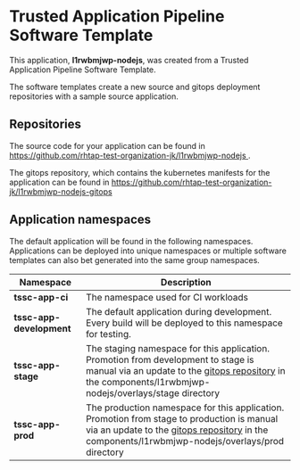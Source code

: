 # Trusted Application Pipeline Software Template

This application, **l1rwbmjwp-nodejs**, was created from a Trusted Application Pipeline Software Template.

The software templates create a new source and gitops deployment repositories with a sample source application. 

## Repositories

The source code for your application can be found in [https://github.com/rhtap-test-organization-jk/l1rwbmjwp-nodejs ](https://github.com/rhtap-test-organization-jk/l1rwbmjwp-nodejs ).
 
The gitops repository, which contains the kubernetes manifests for the application can be found in 
[https://github.com/rhtap-test-organization-jk/l1rwbmjwp-nodejs-gitops ](https://github.com/rhtap-test-organization-jk/l1rwbmjwp-nodejs-gitops ) 

## Application namespaces 

The default application will be found in the following namespaces. Applications can be deployed into unique namespaces or multiple software templates can also bet generated into the same group namespaces.  

|  Namespace   |  Description   |  
| -------- | -------- |
| **tssc-app-ci** | The namespace used for CI workloads |
| **tssc-app-development** | The default application during development. Every build will be deployed to this namespace for testing. |
| **tssc-app-stage** | The staging namespace for this application. Promotion from development to stage is manual via an update to the [gitops repository](https://github.com/rhtap-test-organization-jk/l1rwbmjwp-nodejs-gitops ) in the components/l1rwbmjwp-nodejs/overlays/stage directory |
| **tssc-app-prod** | The production namespace for this application. Promotion from stage to production is manual via an update to the [gitops repository](https://github.com/rhtap-test-organization-jk/l1rwbmjwp-nodejs-gitops ) in the components/l1rwbmjwp-nodejs/overlays/prod directory |